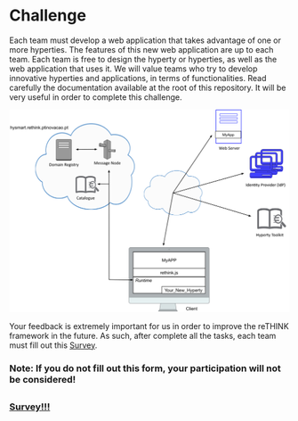 # Challenge

Each team must develop a web application that takes advantage of one or more hyperties. The features of this new web application are up to each team. Each team is free to design the hyperty or hyperties, as well as the web application that uses it. We will value teams who try to develop innovative hyperties and applications, in terms of functionalities. Read carefully the documentation available at the root of this repository. It will be very useful in order to complete this challenge.

![5th Challenge](./Figures/5-Tutorial.jpg)


Your feedback is extremely important for us in order to improve the reTHINK framework in the future. As such, after complete all the tasks, each team must fill out this [Survey](https://docs.google.com/forms/d/e/1FAIpQLSeFt56Ura0zkTqg_VX9od_jBZtE3-2mt_urTFvxsoRuQ3uJRw/viewform). 

### Note: If you do not fill out this form, your participation will not be considered! 

##

### [Survey!!!](https://docs.google.com/forms/d/e/1FAIpQLSeFt56Ura0zkTqg_VX9od_jBZtE3-2mt_urTFvxsoRuQ3uJRw/viewform) 
